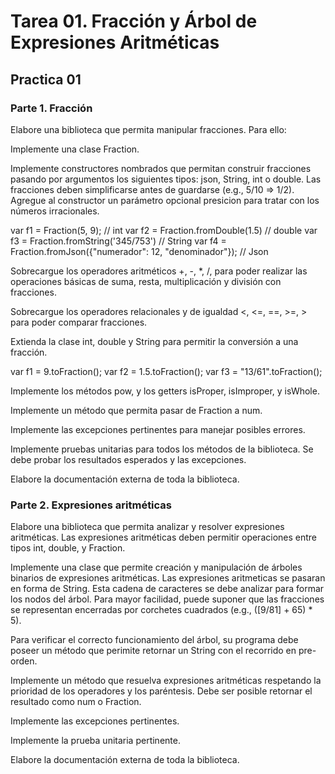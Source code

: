 # Tarea 01. Fracción y Árbol de Expresiones Aritméticas

## Practica 01

### Parte 1. Fracción

Elabore una biblioteca que permita manipular fracciones. Para ello:

Implemente una clase Fraction.

Implemente constructores nombrados que permitan construir fracciones pasando por argumentos los siguientes tipos: json, String, int o double. Las fracciones deben simplificarse antes de guardarse (e.g., 5/10 => 1/2). Agregue al constructor un parámetro opcional presicion para tratar con los números irracionales.

var f1 = Fraction(5, 9);  // int
var f2 = Fraction.fromDouble(1.5) // double
var f3 = Fraction.fromString('345/753')  // String
var f4 = Fraction.fromJson({"numerador": 12, "denominador"});  // Json

Sobrecargue los operadores aritméticos +, -, *, /, para poder realizar las operaciones básicas de suma, resta, multiplicación y división con fracciones.

Sobrecargue los operadores relacionales y de igualdad <, <=, ==, >=, > para poder comparar fracciones.

Extienda la clase int, double y String para permitir la conversión a una fracción.

var f1 = 9.toFraction();
var f2 = 1.5.toFraction();
var f3 = "13/61".toFraction();

Implemente los métodos pow, y los getters isProper, isImproper, y isWhole.

Implemente un método que permita pasar de Fraction a num.

Implemente las excepciones pertinentes para manejar posibles errores.

Implemente pruebas unitarias para todos los métodos de la biblioteca. Se debe probar los resultados esperados y las excepciones.

Elabore la documentación externa de toda la biblioteca.

### Parte 2. Expresiones aritméticas

Elabore una biblioteca que permita analizar y resolver expresiones aritméticas. Las expresiones aritméticas deben permitir operaciones entre tipos int, double, y Fraction.

Implemente una clase que permite creación y manipulación de árboles binarios de expresiones aritméticas. Las expresiones aritmeticas se pasaran en forma de String. Esta cadena de caracteres se debe analizar para formar los nodos del árbol. Para mayor facilidad, puede suponer que las fracciones se representan encerradas por corchetes cuadrados (e.g., ([9/81] + 65) * 5).

Para verificar el correcto funcionamiento del árbol, su programa debe poseer un método que perimite retornar un String con el recorrido en pre-orden.

Implemente un método que resuelva expresiones aritméticas respetando la prioridad de los operadores y los paréntesis. Debe ser posible retornar el resultado como num o Fraction.

Implemente las excepciones pertinentes.

Implemente la prueba unitaria pertinente.

Elabore la documentación externa de toda la biblioteca.

